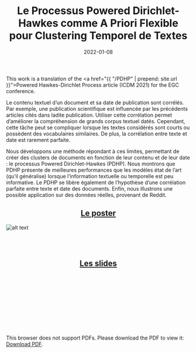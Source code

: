 ﻿---
layout: post
type: communication
support: powerpoint
link: http://arxiv.org/abs/2201.12568
title: Le Processus Powered Dirichlet-Hawkes comme A Priori Flexible pour Clustering Temporel de Textes
authors: <b>G. Poux-Médard</b>
journal: Revue des Nouvelles Technologies de l'Information - p.323-330
year: 2022
doi: 
date: 2022-01-08
description: # Add post description (optional)
img: articles/covers/17-PDHP-EGC-prez.jpeg
fig-caption: 
tags: [Clustering, Temporal Bayesian Prior, Powered Dirichlet Process, Hawkes Process, PDP, Dirichlet]
---

This work is a translation of the
<a href="{{ "/PDHP" | prepend: site.url }}">Powered Hawkes-Dirichlet Process article</a> (ICDM 2021)
for the EGC conference.

Le contenu textuel d’un document et sa date de publication sont corrélés. Par exemple,
une publication scientifique est influencée par les précédents articles cités dans
ladite publication. Utiliser cette corrélation permet d’améliorer la compréhension
de grands corpus textuel datés. Cependant, cette tâche peut se compliquer lorsque les
textes considérés sont courts ou possèdent des vocabulaires similaires. De plus, la
corrélation entre texte et date est rarement parfaite.

Nous développons une méthode répondant à ces limites, permettant de créer des
clusters de documents en fonction de leur contenu et de leur date : le processus
Powered Dirichlet-Hawkes (PDHP). Nous montrons que PDHP présente de meilleures
performances que les modèles état de l’art (qu’il généralise) lorsque l’information
textuelle ou temporelle est peu informative. Le PDHP se libère également de l’hypothèse
d’une corrélation parfaite entre texte et date des documents. Enfin, nous illustrons
une possible application sur des données réelles, provenant de Reddit.

## <center><u>Le poster</u></center>
![alt text](/assets/img/articles/PDHP/Poster.jpg)

<br><br>

## <center><u>Les slides</u></center>
<object data="/assets/img/articles/PDHP/Slides-EGC2022.pdf" type="application/pdf" width="100%" height="700px">
    <embed src="/assets/img/articles/PDHP/Slides-EGC2022.pdf">
        <p>This browser does not support PDFs. Please download the PDF to view it: <a href="http://yoursite.com/the.pdf">Download PDF</a>.</p>
    </embed>
</object>